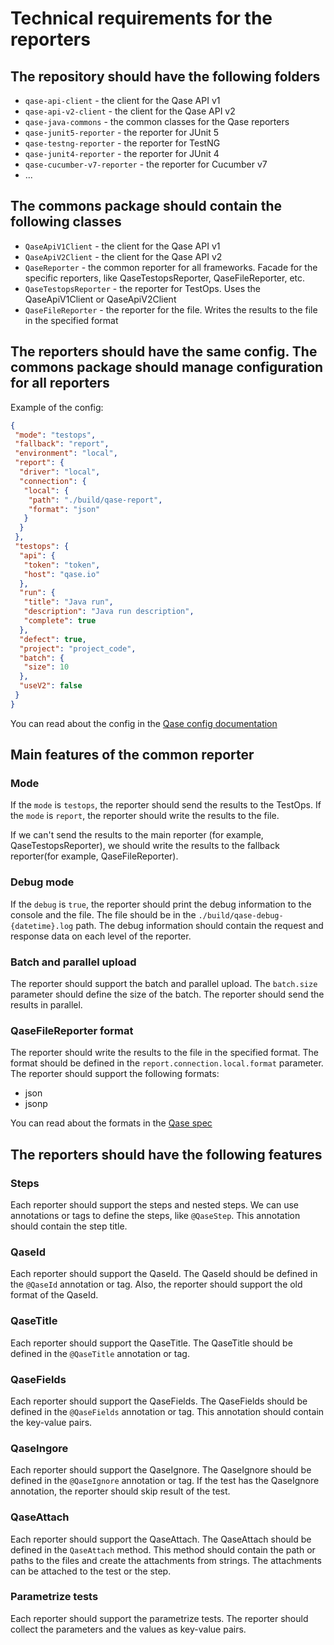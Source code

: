 # Technical requirements for the reporters

## The repository should have the following folders

- `qase-api-client` - the client for the Qase API v1
- `qase-api-v2-client` - the client for the Qase API v2
- `qase-java-commons` - the common classes for the Qase reporters
- `qase-junit5-reporter` - the reporter for JUnit 5
- `qase-testng-reporter` - the reporter for TestNG
- `qase-junit4-reporter` - the reporter for JUnit 4
- `qase-cucumber-v7-reporter` - the reporter for Cucumber v7
- ...

## The commons package should contain the following classes

- `QaseApiV1Client` - the client for the Qase API v1
- `QaseApiV2Client` - the client for the Qase API v2
- `QaseReporter` - the common reporter for all frameworks. Facade for the specific reporters, like QaseTestopsReporter, QaseFileReporter, etc.
- `QaseTestopsReporter` - the reporter for TestOps. Uses the QaseApiV1Client or QaseApiV2Client
- `QaseFileReporter` - the reporter for the file. Writes the results to the file in the specified format

## The reporters should have the same config. The commons package should manage configuration for all reporters

Example of the config:

```json
{
 "mode": "testops",
 "fallback": "report",
 "environment": "local",
 "report": {
  "driver": "local",
  "connection": {
   "local": {
    "path": "./build/qase-report",
    "format": "json"
   }
  }
 },
 "testops": {
  "api": {
   "token": "token",
   "host": "qase.io"
  },
  "run": {
   "title": "Java run",
   "description": "Java run description",
   "complete": true
  },
  "defect": true,
  "project": "project_code",
  "batch": {
   "size": 10
  },
  "useV2": false
 }
}
```

You can read about the config in the [Qase config documentation](https://github.com/qase-tms/qase-python/blob/main/qase-pytest/docs/CONFIGURATION.md)

## Main features of the common reporter

### Mode

If the `mode` is `testops`, the reporter should send the results to the TestOps.
If the `mode` is `report`, the reporter should write the results to the file.

If we can't send the results to the main reporter (for example, QaseTestopsReporter), we should write the results to the fallback reporter(for example, QaseFileReporter).

### Debug mode

If the `debug` is `true`, the reporter should print the debug information to the console and the file. The file should be in the `./build/qase-debug-{datetime}.log` path. The debug information should contain the request and response data on each level of the reporter.

### Batch and parallel upload

The reporter should support the batch and parallel upload. The `batch.size` parameter should define the size of the batch.
The reporter should send the results in parallel.

### QaseFileReporter format

The reporter should write the results to the file in the specified format. The format should be defined in the `report.connection.local.format` parameter. The reporter should support the following formats:

- json
- jsonp

You can read about the formats in the [Qase spec](https://github.com/qase-tms/specs/tree/master/report)

## The reporters should have the following features

### Steps

Each reporter should support the steps and nested steps.
We can use annotations or tags to define the steps, like `@QaseStep`. This annotation should contain the step title.

### QaseId

Each reporter should support the QaseId. The QaseId should be defined in the `@QaseId` annotation or tag. Also, the reporter should support the old format of the QaseId.

### QaseTitle

Each reporter should support the QaseTitle. The QaseTitle should be defined in the `@QaseTitle` annotation or tag.

### QaseFields

Each reporter should support the QaseFields. The QaseFields should be defined in the `@QaseFields` annotation or tag.
This annotation should contain the key-value pairs.

### QaseIngore

Each reporter should support the QaseIgnore. The QaseIgnore should be defined in the `@QaseIgnore` annotation or tag.
If the test has the QaseIgnore annotation, the reporter should skip result of the test.

### QaseAttach

Each reporter should support the QaseAttach. The QaseAttach should be defined in the `QaseAttach` method.
This method should contain the path or paths to the files and create the attachments from strings. The attachments can be attached to the test or the step.

### Parametrize tests

Each reporter should support the parametrize tests.
The reporter should collect the parameters and the values as key-value pairs.
